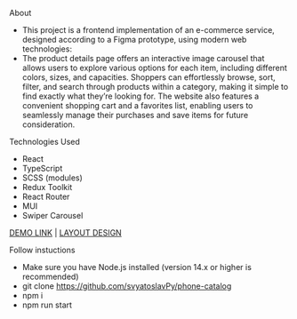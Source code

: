 
About 

* This project is a frontend implementation of an e-commerce service, designed according to a Figma prototype, using modern web technologies:
* The product details page offers an interactive image carousel that allows users to explore various options for each item, including different colors, sizes, and capacities. Shoppers can effortlessly browse, sort, filter, and search through products within a category, making it simple to find exactly what they’re looking for. The website also features a convenient shopping cart and a favorites list, enabling users to seamlessly manage their purchases and save items for future consideration.

Technologies Used

* React
* TypeScript
* SCSS (modules)
* Redux Toolkit
* React Router
* MUI
* Swiper Carousel

[DEMO LINK](https://svyatoslavPy.github.io/phone-catalog/) | [LAYOUT DESIGN](https://www.figma.com/design/BUusqCIMAWALqfBahnyIiH/Phone-catalog-(V2)-Original-Dark)

Follow instuctions
* Make sure you have Node.js installed (version 14.x or higher is recommended)
* git clone https://github.com/svyatoslavPy/phone-catalog
* npm i
* npm run start
